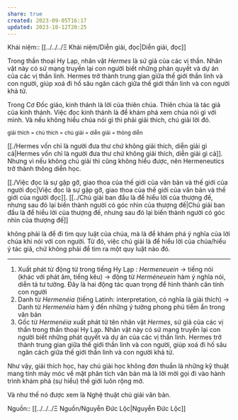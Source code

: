 ```yaml
---
share: true
created: 2023-09-05T16:17
updated: 2023-10-12T20:25
---
```

Khái niệm:: [[../../../Ξ Khái niệm/Diễn giải, đọc|Diễn giải, đọc]]

Trong thần thoại Hy Lạp, nhân vật *Hermes* là sứ giả của các vị thần. Nhân vật này có sứ mạng truyền lại con người biết những phán quyết và dự án của các vị thần linh. Hermes trở thành trung gian giữa thế giới thần linh và con người, giúp xoá đi hố sâu ngăn cách giữa thế giới thần linh và con người khả tử.

Trong Cơ Đốc giáo, kinh thánh là lời của thiên chúa. Thiên chúa là tác giả của kinh thánh. Việc đọc kinh thánh là để khám phá xem chúa nói gì với mình. Và nếu không hiểu chúa nói gì thì phải giải thích, chú giải lời đó.

<sub>giải thích = chú thích = chú giải = diễn giải = thông diễn</sub>

[[./Hermes vốn chỉ là người đưa thư chứ không giải thích, diễn giải gì cả|Hermes vốn chỉ là người đưa thư chứ không giải thích, diễn giải gì cả]]. Nhưng vì nếu không chú giải thì cũng không hiểu được, nên Hermeneutics trở thành thông diễn học.

[[./Việc đọc là sự gặp gỡ, giao thoa của thế giới của văn bản và thế giới của người đọc|Việc đọc là sự gặp gỡ, giao thoa của thế giới của văn bản và thế giới của người đọc]]. [[../Chú giải ban đầu là để hiểu lời của thượng đế, nhưng sau đó lại biến thành người có góc nhìn của thượng đế|Chú giải ban đầu là để hiểu lời của thượng đế, nhưng sau đó lại biến thành người có góc nhìn của thượng đế]]

không phải là để đi tìm quy luật của chúa, mà là để khám phá ý nghĩa của lời chúa khi nói với con người. Từ đó, việc chú giải là để hiểu lời của chúa/hiểu ý tác giả, chứ không phải để tìm ra một quy luật nào đó.

---

1. Xuất phát từ động từ trong tiếng Hy Lạp : *Hermeneuein* → tiếng nói (khác với phát âm, tiếng kêu)
 → động từ *Herméneuein* hàm ý nghĩa nói, diễn tả tư tưởng. Đây là hai động tác quan trọng để hình thành căn tính con người
2. Danh từ *Hermenéia* (tiếng Latinh: interpretation, có nghĩa là giải thích)
 → Danh từ *Hermenéia* hàm ý đến những ý tưởng phong phú tiềm ẩn trong văn bản
3. Gốc từ *Hermenéia* xuất phát từ tên nhân vật *Hermes*, sứ giả của các vị thần trong thần thoại Hy Lạp. Nhân vật này có sứ mạng truyền lại con người biết những phát quyết và dự án của các vị thần linh. Hermes trở thành trung gian giữa thế giới thần linh và con người, giúp xoá đi hố sâu ngăn cách giữa thế giới thần linh và con người khả tử.

Như vậy, giải thích học, hay chú giải học không đơn thuần là những kỹ thuật mang tính máy móc về mặt phân tích văn bản mà là lời mời gọi đi vào hành trình khám phá (sự hiểu) thế giới luôn rộng mở.

Và như thế nó được xem là Nghệ thuật chú giải văn bản.

Nguồn:: [[../../../Ξ Nguồn/Nguyễn Đức Lộc|Nguyễn Đức Lộc]]
